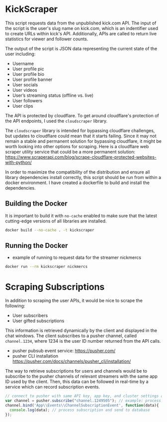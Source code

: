 # KickScraper

This script requests data from the unpublished kick.com API.
The input of the script is the user's slug name on kick.com, which is an indentifier used to create URLs within kick's API.
Additionally, APIs are called to return live statistics for viewer and follower counts.

The output of the script is JSON data representing the current state of the user including:
- Username
- User profile pic
- User profile bio
- User profile banner
- User socials
- User videos
- User’s streaming status (offline vs. live)
- User followers
- User clips

The API is protected by cloudflare.
To get around cloudflare's protection of the API endpoints, I used the `cloudscraper` library.

The `cloudscraper` library is intended for bypassing cloudflare challenges, but updates to cloudflare could mean that it starts failing.
Since it may not remain a stable and permanent solution for bypassing cloudflare, it might be worth looking into other options for scraping.
Here is a cloudflare web scraper utility service that could be a more permanent solution: https://www.scraperapi.com/blog/scrape-cloudflare-protected-websites-with-python/

In order to maximize the compatibility of the distribution and ensure all library dependencies install correctly, this script should be run from within a docker environment.
I have created a dockerfile to build and install the dependencies.

## Building the Docker
It is important to build it with `no-cache` enabled to make sure that the latest cutting-edge versions of all libraries are installed.
```bash
docker build --no-cache . -t kickscraper
```

## Running the Docker
- example of running to request data for the streamer nickmercs
```bash
docker run --rm kickscraper nickmercs
```

# Scraping Subscriptions
In addition to scraping the user APIs, it would be nice to scrape the following:
- User subscribers
- User gifted subscriptions

This information is retrieved dynamically by the client and displayed in the chat windows.
The client subscribes to a pusher channel, called `channel.1234`, where 1234 is the user ID number returned from the API calls.
- pusher pubsub event service: https://pusher.com/
- pusher CLI installation <https://pusher.com/docs/channels/pusher_cli/installation/>

The way to retrieve subscriptions for users and channels would be to subscribe to the pusher channels of relevant streamers with the same app ID used by the client.
Then, this data can be followed in real-time by a service which can record subscription events.

```javascript
// connect to pusher with same API key, app key, and cluster settings as browser client
var channel = pusher.subscribe("channel.1249505"); // example: process subscriptions to j9streams
channel.bind('App\\Events\\ChannelSubscriptionEvent', function(data){
  console.log(data); // process subscription and send to database
});
```
